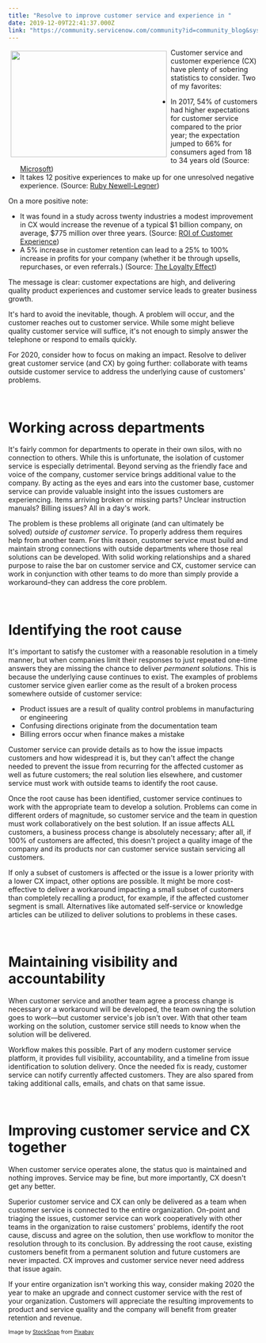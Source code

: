 ```yaml
---
title: "Resolve to improve customer service and experience in "
date: 2019-12-09T22:41:37.000Z
link: "https://community.servicenow.com/community?id=community_blog&sys_id=108a2c72db294810190dfb243996198c"
---
```

<p><img class="wp-image-4329" style="padding: 5px;" src="https://insightsincustomerservice.files.wordpress.com/2019/12/people-2569234.jpg?w&#61;1024" alt="" width="315" height="215" align="left" /></p>

<p>Customer service and customer experience (CX) have plenty of sobering statistics to consider. Two of my favorites:</p>

<ul><li>In 2017, 54% of customers had higher expectations for customer service compared to the prior year; the expectation jumped to 66% for consumers aged from 18 to 34 years old (Source: <a href="http://info.microsoft.com/rs/157-GQE-382/images/EN-CNTNT-Report-DynService-2017-global-state-customer-service-en-au.pdf" target="_blank" rel="noopener noreferrer nofollow">Microsoft</a>)</li><li>It takes 12 positive experiences to make up for one unresolved negative experience. (Source: <a href="http://www.7starservice.com" target="_blank" rel="noopener noreferrer nofollow">Ruby Newell-Legner</a>)</li></ul>

<p>On a more positive note:</p>

<ul><li>It was found in a study across twenty industries a modest improvement in CX would increase the revenue of a typical $1 billion company, on average, $775 million over three years. (Source: <a href="https://experiencematters.blog/2018/08/21/report-roi-of-customer-experience-2018/" target="_blank" rel="noopener noreferrer nofollow">ROI of Customer Experience</a>)</li><li>A 5% increase in customer retention can lead to a 25% to 100% increase in profits for your company (whether it be through upsells, repurchases, or even referrals.) (Source: <a href="https://en.wikipedia.org/wiki/The_Loyalty_Effect_%28book%29" target="_blank" rel="noopener noreferrer nofollow">The Loyalty Effect</a>)</li></ul>

<p>The message is clear: customer expectations are high, and delivering quality product experiences and customer service leads to greater business growth. </p>

<p>It&#39;s hard to avoid the inevitable, though. A problem will occur, and the customer reaches out to customer service. While some might believe quality customer service will suffice, it&#39;s not enough to simply answer the telephone or respond to emails quickly.</p>

<p>For 2020, consider how to focus on making an impact. Resolve to deliver great customer service (and CX) by going further: collaborate with teams outside customer service to address the underlying cause of customers&#39; problems.</p>

<p> </p>

<h1>Working across departments</h1>

<p>It&#39;s fairly common for departments to operate in their own silos, with no connection to others. While this is unfortunate, the isolation of customer service is especially detrimental. Beyond serving as the friendly face and voice of the company, customer service brings additional value to the company. By acting as the eyes and ears into the customer base, customer service can provide valuable insight into the issues customers are experiencing. Items arriving broken or missing parts? Unclear instruction manuals? Billing issues? All in a day&#39;s work.</p>

<p>The problem is these problems all originate (and can ultimately be solved) <em>outside of customer service</em>. To properly address them requires help from another team. For this reason, customer service must build and maintain strong connections with outside departments where those real solutions can be developed. With solid working relationships and a shared purpose to raise the bar on customer service and CX, customer service can work in conjunction with other teams to do more than simply provide a workaround–they can address the core problem.</p>

<p> </p>

<h1>Identifying the root cause</h1>

<p>It&#39;s important to satisfy the customer with a reasonable resolution in a timely manner, but when companies limit their responses to just repeated one-time answers they are missing the chance to deliver <em>permanent solutions</em>. This is because the underlying cause continues to exist. The examples of problems customer service given earlier come as the result of a broken process somewhere outside of customer service:</p>

<ul><li>Product issues are a result of quality control problems in manufacturing or engineering</li><li>Confusing directions originate from the documentation team</li><li>Billing errors occur when finance makes a mistake</li></ul>

<p>Customer service can provide details as to how the issue impacts customers and how widespread it is, but they can&#39;t affect the change needed to prevent the issue from recurring for the affected customer as well as future customers; the real solution lies elsewhere, and customer service must work with outside teams to identify the root cause.</p>

<p>Once the root cause has been identified, customer service continues to work with the appropriate team to develop a solution. Problems can come in different orders of magnitude, so customer service and the team in question must work collaboratively on the best solution. If an issue affects ALL customers, a business process change is absolutely necessary; after all, if 100% of customers are affected, this doesn&#39;t project a quality image of the company and its products nor can customer service sustain servicing all customers.</p>

<p>If only a subset of customers is affected or the issue is a lower priority with a lower CX impact, other options are possible. It might be more cost-effective to deliver a workaround impacting a small subset of customers than completely recalling a product, for example, if the affected customer segment is small. Alternatives like automated self-service or knowledge articles can be utilized to deliver solutions to problems in these cases.</p>

<p> </p>

<h1>Maintaining visibility and accountability</h1>

<p>When customer service and another team agree a process change is necessary or a workaround will be developed, the team owning the solution goes to work—but customer service&#39;s job isn&#39;t over. With that other team working on the solution, customer service still needs to know when the solution will be delivered.</p>

<p>Workflow makes this possible. Part of any modern customer service platform, it provides full visibility, accountability, and a timeline from issue identification to solution delivery. Once the needed fix is ready, customer service can notify currently affected customers. They are also spared from taking additional calls, emails, and chats on that same issue.</p>

<p> </p>

<h1>Improving customer service and CX together</h1>

<p>When customer service operates alone, the status quo is maintained and nothing improves. Service may be fine, but more importantly, CX doesn&#39;t get any better.</p>

<p>Superior customer service and CX can only be delivered as a team when customer service is connected to the entire organization. On-point and triaging the issues, customer service can work cooperatively with other teams in the organization to raise customers&#39; problems, identify the root cause, discuss and agree on the solution, then use workflow to monitor the resolution through to its conclusion. By addressing the root cause, existing customers benefit from a permanent solution and future customers are never impacted. CX improves and customer service never need address that issue again.</p>

<p>If your entire organization isn&#39;t working this way, consider making 2020 the year to make an upgrade and connect customer service with the rest of your organization. Customers will appreciate the resulting improvements to product and service quality and the company will benefit from greater retention and revenue.</p>
<p><span style="font-size: 8pt;">Image by <a href="https://pixabay.com/users/StockSnap-894430/?utm_source&#61;link-attribution&amp;utm_medium&#61;referral&amp;utm_campaign&#61;image&amp;utm_content&#61;2569234" rel="nofollow">StockSnap</a> from <a href="https://pixabay.com/?utm_source&#61;link-attribution&amp;utm_medium&#61;referral&amp;utm_campaign&#61;image&amp;utm_content&#61;2569234" rel="nofollow">Pixabay</a></span></p>
